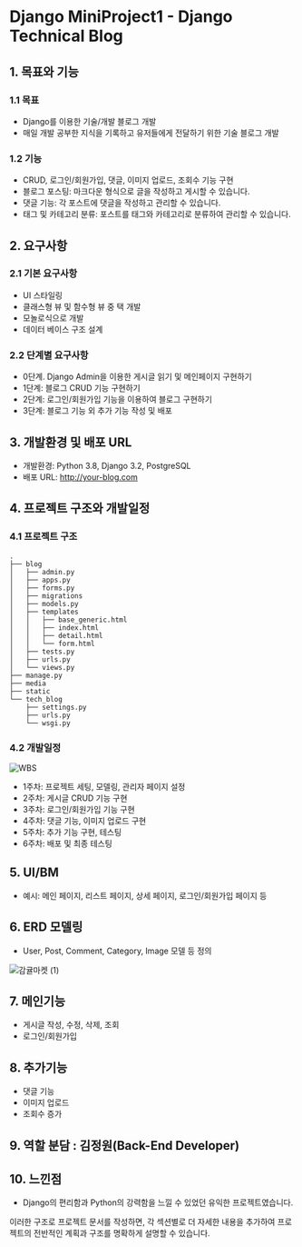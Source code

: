 # Django MiniProject1 - Django Technical Blog

## 1. 목표와 기능

### 1.1 목표
- Django를 이용한 기술/개발 블로그 개발
- 매일 개발 공부한 지식을 기록하고 유저들에게 전달하기 위한 기술 블로그 개발

### 1.2 기능
- CRUD, 로그인/회원가입, 댓글, 이미지 업로드, 조회수 기능 구현
- 블로그 포스팅: 마크다운 형식으로 글을 작성하고 게시할 수 있습니다.
- 댓글 기능: 각 포스트에 댓글을 작성하고 관리할 수 있습니다.
- 태그 및 카테고리 분류: 포스트를 태그와 카테고리로 분류하여 관리할 수 있습니다.


## 2. 요구사항
### 2.1 기본 요구사항
- UI 스타일링
- 클래스형 뷰 및 함수형 뷰 중 택 개발
- 모놀로식으로 개발
- 데이터 베이스 구조 설계

### 2.2 단계별 요구사항
- 0단계. Django Admin을 이용한 게시글 읽기 및 메인페이지 구현하기
- 1단계: 블로그 CRUD 기능 구현하기
- 2단계: 로그인/회원가입 기능을 이용하여 블로그 구현하기
- 3단계: 블로그 기능 외 추가 기능 작성 및 배포


## 3. 개발환경 및 배포 URL
- 개발환경: Python 3.8, Django 3.2, PostgreSQL
- 배포 URL: http://your-blog.com

## 4. 프로젝트 구조와 개발일정

### 4.1 프로젝트 구조
```plaintext
.
├── blog
│   ├── admin.py
│   ├── apps.py
│   ├── forms.py
│   ├── migrations
│   ├── models.py
│   ├── templates
│   │   ├── base_generic.html
│   │   ├── index.html
│   │   ├── detail.html
│   │   └── form.html
│   ├── tests.py
│   ├── urls.py
│   └── views.py
├── manage.py
├── media
├── static
└── tech_blog
    ├── settings.py
    ├── urls.py
    └── wsgi.py
```

### 4.2 개발일정
![WBS](https://github.com/maxkim77/DjangoBlogProject/assets/141907655/610b8e27-69ea-43aa-8422-5a9412727493)


- 1주차: 프로젝트 세팅, 모델링, 관리자 페이지 설정
- 2주차: 게시글 CRUD 기능 구현
- 3주차: 로그인/회원가입 기능 구현
- 4주차: 댓글 기능, 이미지 업로드 구현
- 5주차: 추가 기능 구현, 테스팅
- 6주차: 배포 및 최종 테스팅

## 5. UI/BM
- 예시: 메인 페이지, 리스트 페이지, 상세 페이지, 로그인/회원가입 페이지 등

## 6. ERD 모델링


- User, Post, Comment, Category, Image 모델 등 정의

  
![감귤마켓 (1)](https://github.com/maxkim77/DjangoBlogProject/assets/141907655/0478f5c5-5e5e-474f-9bcc-2224f4b31162)

## 7. 메인기능
- 게시글 작성, 수정, 삭제, 조회
- 로그인/회원가입

## 8. 추가기능
- 댓글 기능
- 이미지 업로드
- 조회수 증가

## 9. 역할 분담 : 김정원(Back-End Developer)

## 10. 느낀점
- Django의 편리함과 Python의 강력함을 느낄 수 있었던 유익한 프로젝트였습니다.

이러한 구조로 프로젝트 문서를 작성하면, 각 섹션별로 더 자세한 내용을 추가하여 프로젝트의 전반적인 계획과 구조를 명확하게 설명할 수 있습니다.

